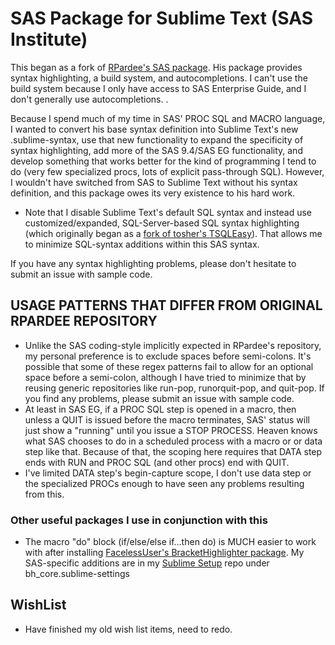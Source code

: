 # SAS Package for Sublime Text (SAS Institute) #

This began as a fork of [RPardee's SAS package](https://github.com/nlindner/TSQLEasy). His package provides syntax highlighting, a build system, and autocompletions. I can't use the build system because I only have access to SAS Enterprise Guide, and I don't generally use autocompletions. .

Because I spend much of my time in SAS' PROC SQL and MACRO language, I wanted to convert his base syntax definition into Sublime Text's new .sublime-syntax, use that new functionality to expand the specificity of syntax highlighting, add more of the SAS 9.4/SAS EG functionality, and develop something that works better for the kind of programming I tend to do (very few specialized procs, lots of explicit pass-through SQL). However, I wouldn't have switched from SAS to Sublime Text without his syntax definition, and this package owes its very existence to his hard work.
  - Note that I disable Sublime Text's default SQL syntax and instead use customized/expanded, SQL-Server-based SQL syntax highlighting (which originally began as a [fork of tosher's TSQLEasy](https://github.com/tosher/TSQLEasy)). That allows me to minimize SQL-syntax additions within this SAS syntax.

If you have any syntax highlighting problems, please don't hesitate to submit an issue with sample code.

## USAGE PATTERNS THAT DIFFER FROM ORIGINAL RPARDEE REPOSITORY ##
  - Unlike the SAS coding-style implicitly expected in RPardee's repository, my personal preference is to exclude spaces before semi-colons. It's possible that some of these regex patterns fail to allow for an optional space before a semi-colon, although I have tried to minimize that by reusing generic repositories like run-pop, runorquit-pop, and quit-pop. If you find any problems, please submit an issue with sample code.
  - At least in SAS EG, if a PROC SQL step is opened in a macro, then unless a QUIT is issued before the macro terminates, SAS' status will just show a "running" until you issue a STOP PROCESS. Heaven knows what SAS chooses to do in a scheduled process with a macro or or data step like that. Because of that, the scoping here requires that DATA step ends with RUN and PROC SQL (and other procs) end with QUIT. 
  - I've limited DATA step's begin-capture scope, I don't use data step or the specialized PROCs enough to have seen any problems resulting from this. 

### Other useful packages I use in conjunction with this ###
  - The macro "do" block (if/else/else if...then do) is MUCH easier to work with after installing [FacelessUser's BracketHighlighter package](https://packagecontrol.io/packages/BracketHighlighter). My SAS-specific additions are in my [Sublime Setup](https://github.com/nlindner/Nicole_Miscellaneous) repo under bh_core.sublime-settings

## WishList ##
  - Have finished my old wish list items, need to redo.

